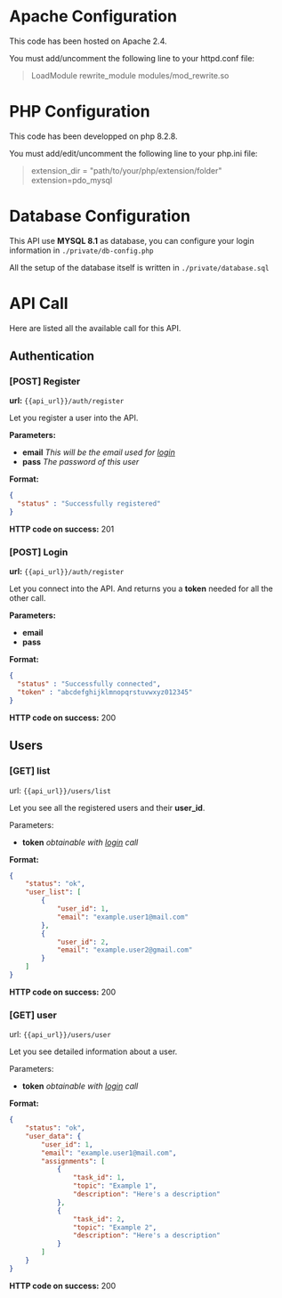 # Apache Configuration

This code has been hosted on Apache 2.4.

You must add/uncomment the following line to your httpd.conf file:

> LoadModule rewrite_module modules/mod_rewrite.so

# PHP Configuration

This code has been developped on php 8.2.8.

You must add/edit/uncomment the following line to your php.ini file:

> extension_dir = "path/to/your/php/extension/folder"
> extension=pdo_mysql

# Database Configuration

This API use **MYSQL 8.1** as database,
you can configure your login information in `./private/db-config.php`

All the setup of the database itself is written in `./private/database.sql`

# API Call
Here are listed all the available call for this API.

## Authentication

### [POST] Register
**url:** `{{api_url}}/auth/register`

Let you register a user into the API.

**Parameters:**
- **email** *This will be the email used for [login](#[POST]-login)*
- **pass** *The password of this user*

**Format:**
```json
{
  "status" : "Successfully registered"
}
```
**HTTP code on success:** 201



### [POST] Login
**url:** `{{api_url}}/auth/register`

Let you connect into the API. And returns you a **token** needed for all the other call.

**Parameters:**
- **email**
- **pass**

**Format:**
```json
{
  "status" : "Successfully connected",
  "token" : "abcdefghijklmnopqrstuvwxyz012345"
}
```
**HTTP code on success:** 200






## Users

### [GET] list
url: `{{api_url}}/users/list`

Let you see all the registered users and their **user_id**.

Parameters:
- **token** *obtainable with [login](#[POST]-login) call*

**Format:**
```json
{
    "status": "ok",
    "user_list": [
        {
            "user_id": 1,
            "email": "example.user1@mail.com"
        },
        {
            "user_id": 2,
            "email": "example.user2@gmail.com"
        }
    ]
}
```
**HTTP code on success:** 200



### [GET] user
url: `{{api_url}}/users/user`

Let you see detailed information about a user.

Parameters:
- **token** *obtainable with [login](#[POST]-login) call*

**Format:**
```json
{
    "status": "ok",
    "user_data": {
        "user_id": 1,
        "email": "example.user1@mail.com",
        "assignments": [
            {
                "task_id": 1,
                "topic": "Example 1",
                "description": "Here's a description"
            },
            {
                "task_id": 2,
                "topic": "Example 2",
                "description": "Here's a description"
            }
        ]
    }
}
```
**HTTP code on success:** 200
